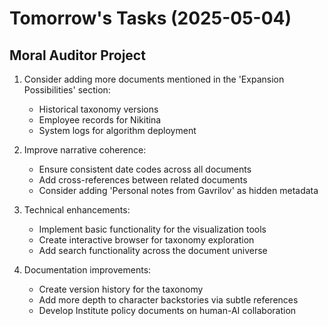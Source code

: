 # Tomorrow's Tasks (2025-05-04)

## Moral Auditor Project

1. Consider adding more documents mentioned in the 'Expansion Possibilities' section:
   - Historical taxonomy versions
   - Employee records for Nikitina
   - System logs for algorithm deployment

2. Improve narrative coherence:
   - Ensure consistent date codes across all documents
   - Add cross-references between related documents
   - Consider adding 'Personal notes from Gavrilov' as hidden metadata

3. Technical enhancements:
   - Implement basic functionality for the visualization tools
   - Create interactive browser for taxonomy exploration
   - Add search functionality across the document universe

4. Documentation improvements:
   - Create version history for the taxonomy
   - Add more depth to character backstories via subtle references
   - Develop Institute policy documents on human-AI collaboration
